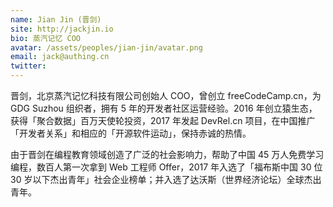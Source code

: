 ```yaml
---
name: Jian Jin (晋剑)
site: http://jackjin.io
bio: 蒸汽记忆 COO
avatar: /assets/peoples/jian-jin/avatar.png
email: jack@authing.cn
twitter:
---
```


晋剑，北京蒸汽记忆科技有限公司创始人 COO，曾创立 freeCodeCamp.cn，为 GDG Suzhou 组织者，拥有 5 年的开发者社区运营经验。2016 年创立猿生态，获得「聚合数据」百万天使轮投资，2017 年发起 DevRel.cn 项目，在中国推广「开发者关系」和相应的「开源软件运动」，保持赤诚的热情。

由于晋剑在编程教育领域创造了广泛的社会影响力，帮助了中国 45 万人免费学习编程，数百人第一次拿到 Web 工程师 Offer，2017 年入选了「福布斯中国 30 位 30 岁以下杰出青年」社会企业榜单；并入选了达沃斯（世界经济论坛）全球杰出青年。
